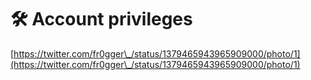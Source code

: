 # 🛠️ Account privileges

[https://twitter.com/fr0gger\_/status/1379465943965909000/photo/1](https://twitter.com/fr0gger\_/status/1379465943965909000/photo/1)

